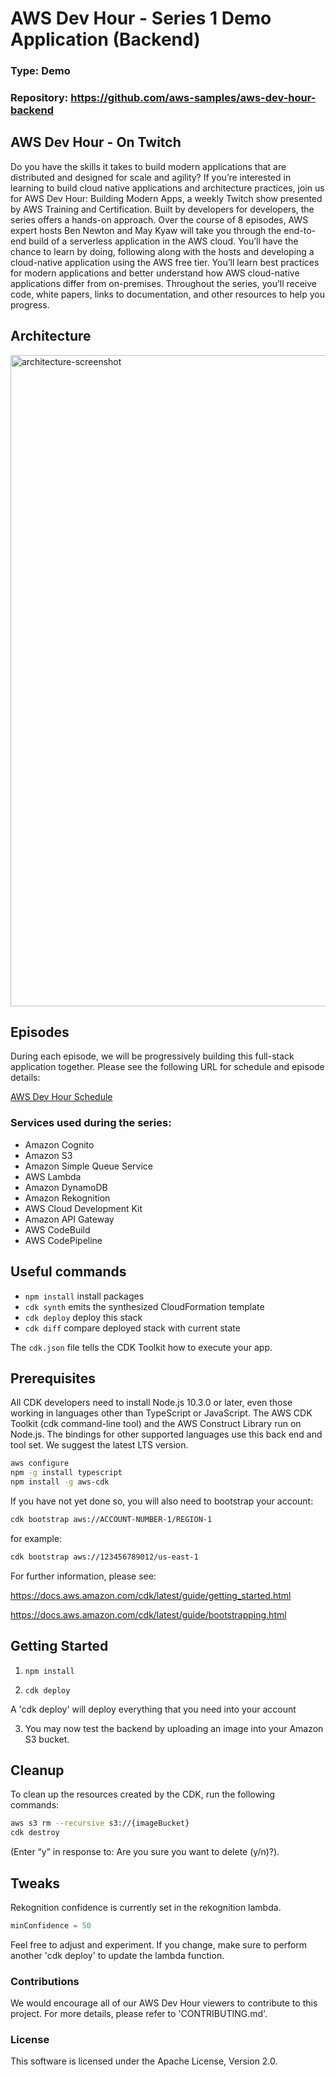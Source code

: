 # AWS Dev Hour - Series 1 Demo Application (Backend)

### Type: Demo

### Repository: https://github.com/aws-samples/aws-dev-hour-backend

## AWS Dev Hour - On Twitch

Do you have the skills it takes to build modern applications that are distributed and designed for scale and agility? If you’re interested in learning to build cloud native applications and architecture practices, join us for AWS Dev Hour: Building Modern Apps, a weekly Twitch show presented by AWS Training and Certification. Built by developers for developers, the series offers a hands-on approach. Over the course of 8 episodes, AWS expert hosts Ben Newton and May Kyaw will take you through the end-to-end build of a serverless application in the AWS cloud. You’ll have the chance to learn by doing, following along with the hosts and developing a cloud-native application using the AWS free tier. You’ll learn best practices for modern applications and better understand how AWS cloud-native applications differ from on-premises. Throughout the series, you’ll receive code, white papers, links to documentation, and other resources to help you progress.

## Architecture

<img width="1042" alt="architecture-screenshot" src="https://awsdevhour.s3-accelerate.amazonaws.com/architecture.jpg">

## Episodes

During each episode, we will be progressively building this full-stack application together. Please see the following URL for schedule and episode details:

[AWS Dev Hour Schedule](https://pages.awscloud.com/traincert-twitch-dev-hour?sc_icampaign=event_twitch_devhour_launch_hosts&sc_channel=sm)

### Services used during the series:

- Amazon Cognito
- Amazon S3
- Amazon Simple Queue Service
- AWS Lambda
- Amazon DynamoDB
- Amazon Rekognition
- AWS Cloud Development Kit
- Amazon API Gateway
- AWS CodeBuild
- AWS CodePipeline

## Useful commands

- `npm install` install packages
- `cdk synth` emits the synthesized CloudFormation template
- `cdk deploy` deploy this stack
- `cdk diff` compare deployed stack with current state

The `cdk.json` file tells the CDK Toolkit how to execute your app.

## Prerequisites

All CDK developers need to install Node.js 10.3.0 or later, even those working in languages other than TypeScript or JavaScript. The AWS CDK Toolkit (cdk command-line tool) and the AWS Construct Library run on Node.js. The bindings for other supported languages use this back end and tool set. We suggest the latest LTS version.

```bash
aws configure
npm -g install typescript
npm install -g aws-cdk
```

If you have not yet done so, you will also need to bootstrap your account:

```bash
cdk bootstrap aws://ACCOUNT-NUMBER-1/REGION-1
```

for example:

```bash
cdk bootstrap aws://123456789012/us-east-1
```

For further information, please see:

https://docs.aws.amazon.com/cdk/latest/guide/getting_started.html

https://docs.aws.amazon.com/cdk/latest/guide/bootstrapping.html

## Getting Started

1. `npm install`

2. `cdk deploy`

A 'cdk deploy' will deploy everything that you need into your account

3. You may now test the backend by uploading an image into your Amazon S3 bucket.

## Cleanup

To clean up the resources created by the CDK, run the following commands:

```bash
aws s3 rm --recursive s3://{imageBucket}
cdk destroy
```

(Enter “y” in response to: Are you sure you want to delete (y/n)?).

## Tweaks

Rekognition confidence is currently set in the rekognition lambda.

```python
minConfidence = 50
```

Feel free to adjust and experiment.
If you change, make sure to perform another 'cdk deploy' to update the lambda function.

### Contributions

We would encourage all of our AWS Dev Hour viewers to contribute to this project. For more details, please refer to 'CONTRIBUTING.md'.

### License

This software is licensed under the Apache License, Version 2.0.

